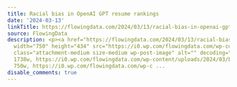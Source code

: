 ```yaml
---
title: Racial bias in OpenAI GPT resume rankings
date: '2024-03-13'
linkTitle: https://flowingdata.com/2024/03/13/racial-bias-in-openai-gpt-resume-rankings/
source: FlowingData
description: <p><a href="https://flowingdata.com/2024/03/13/racial-bias-in-openai-gpt-resume-rankings/"><img
  width="750" height="434" src="https://i0.wp.com/flowingdata.com/wp-content/uploads/2024/03/bias-in-resume-judgement.png?fit=750%2C434&amp;ssl=1"
  class="attachment-medium size-medium wp-post-image" alt="" decoding="async" srcset="https://i0.wp.com/flowingdata.com/wp-content/uploads/2024/03/bias-in-resume-judgement.png?w=1738&amp;ssl=1
  1738w, https://i0.wp.com/flowingdata.com/wp-content/uploads/2024/03/bias-in-resume-judgement.png?resize=750%2C434&amp;ssl=1
  750w, https://i0.wp.com/flowingdata.com/wp-c ...
disable_comments: true
---
```

<p><a href="https://flowingdata.com/2024/03/13/racial-bias-in-openai-gpt-resume-rankings/"><img width="750" height="434" src="https://i0.wp.com/flowingdata.com/wp-content/uploads/2024/03/bias-in-resume-judgement.png?fit=750%2C434&amp;ssl=1" class="attachment-medium size-medium wp-post-image" alt="" decoding="async" srcset="https://i0.wp.com/flowingdata.com/wp-content/uploads/2024/03/bias-in-resume-judgement.png?w=1738&amp;ssl=1 1738w, https://i0.wp.com/flowingdata.com/wp-content/uploads/2024/03/bias-in-resume-judgement.png?resize=750%2C434&amp;ssl=1 750w, https://i0.wp.com/flowingdata.com/wp-c ...